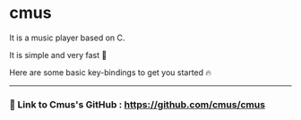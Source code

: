 # cmus

It is a music player based on C.

It is simple and very fast 💨

Here are some basic key-bindings to get you started 🔥

---

### 🔗 Link to Cmus's GitHub :  https://github.com/cmus/cmus
